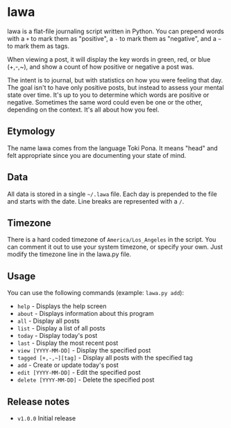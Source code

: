 # lawa

lawa is a flat-file journaling script written in Python. You can prepend words with a `+` to mark them as "positive", a  `-` to mark them as "negative", and a `~` to mark them as tags.

When viewing a post, it will display the key words in green, red, or blue (+,-,~), and show a count of how positive or negative a post was.

The intent is to journal, but with statistics on how you were feeling that day. The goal isn't to have only positive posts, but instead to assess your mental state over time. It's up to you to determine which words are positive or negative. Sometimes the same word could even be one or the other, depending on the context. It's all about how you feel.

## Etymology

The name lawa comes from the language Toki Pona. It means "head" and felt appropriate since you are documenting your state of mind.

## Data

All data is stored in a single `~/.lawa` file. Each day is prepended to the file and starts with the date. Line breaks are represented with a `/`.

## Timezone

There is a hard coded timezone of `America/Los_Angeles` in the script. You can comment it out to use your system timezone, or specify your own. Just modify the timezone line in the lawa.py file.

## Usage

You can use the following commands (example: `lawa.py add`):

- `help` - Displays the help screen
- `about` - Displays information about this program
- `all` - Display all posts
- `list` - Display a list of all posts
- `today` - Display today's post
- `last` - Display the most recent post
- `view [YYYY-MM-DD]` - Display the specified post
- `tagged [+,-,~][tag]` - Display all posts with the specified tag
- `add` - Create or update today's post
- `edit [YYYY-MM-DD]` - Edit the specified post
- `delete [YYYY-MM-DD]` - Delete the specified post

## Release notes

- `v1.0.0` Initial release
